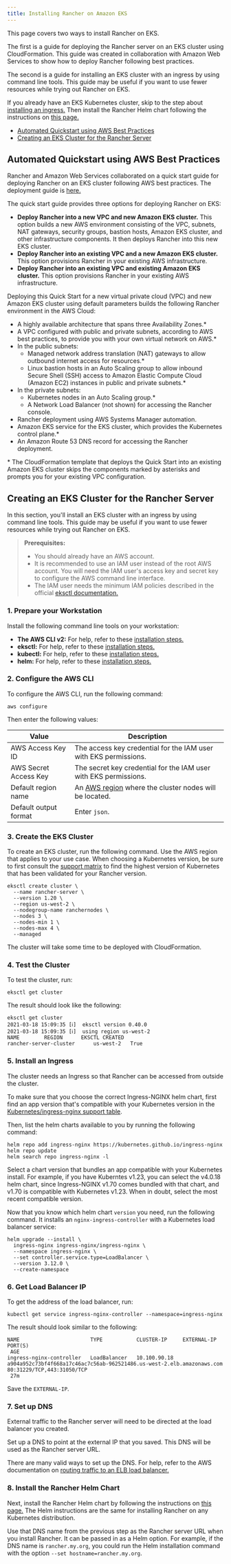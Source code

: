 ```yaml
---
title: Installing Rancher on Amazon EKS
---
```


This page covers two ways to install Rancher on EKS.

The first is a guide for deploying the Rancher server on an EKS cluster using CloudFormation. This guide was created in collaboration with Amazon Web Services to show how to deploy Rancher following best practices.

The second is a guide for installing an EKS cluster with an ingress by using command line tools. This guide may be useful if you want to use fewer resources while trying out Rancher on EKS.

If you already have an EKS Kubernetes cluster, skip to the step about [installing an ingress.](#5-install-an-ingress) Then install the Rancher Helm chart following the instructions on [this page.](../../../pages-for-subheaders/install-upgrade-on-a-kubernetes-cluster.md#install-the-rancher-helm-chart)

- [Automated Quickstart using AWS Best Practices](#automated-quickstart-using-aws-best-practices)
- [Creating an EKS Cluster for the Rancher Server](#creating-an-eks-cluster-for-the-rancher-server)

## Automated Quickstart using AWS Best Practices

Rancher and Amazon Web Services collaborated on a quick start guide for deploying Rancher on an EKS cluster following AWS best practices. The deployment guide is [here.](https://aws-quickstart.github.io/quickstart-eks-rancher/)

The quick start guide provides three options for deploying Rancher on EKS:

- **Deploy Rancher into a new VPC and new Amazon EKS cluster.** This option builds a new AWS environment consisting of the VPC, subnets, NAT gateways, security groups, bastion hosts, Amazon EKS cluster, and other infrastructure components. It then deploys Rancher into this new EKS cluster.
- **Deploy Rancher into an existing VPC and a new Amazon EKS cluster.** This option provisions Rancher in your existing AWS infrastructure.
- **Deploy Rancher into an existing VPC and existing Amazon EKS cluster.** This option provisions Rancher in your existing AWS infrastructure.

Deploying this Quick Start for a new virtual private cloud (VPC) and new Amazon EKS cluster using default parameters builds the following Rancher environment in the AWS Cloud:

- A highly available architecture that spans three Availability Zones.*
- A VPC configured with public and private subnets, according to AWS best practices, to provide you with your own virtual network on AWS.*
- In the public subnets:
  - Managed network address translation (NAT) gateways to allow outbound internet access for resources.*
  - Linux bastion hosts in an Auto Scaling group to allow inbound Secure Shell (SSH) access to Amazon Elastic Compute Cloud (Amazon EC2) instances in public and private subnets.*
- In the private subnets:
  - Kubernetes nodes in an Auto Scaling group.*
  - A Network Load Balancer (not shown) for accessing the Rancher console.
- Rancher deployment using AWS Systems Manager automation.
- Amazon EKS service for the EKS cluster, which provides the Kubernetes control plane.*
- An Amazon Route 53 DNS record for accessing the Rancher deployment.

\* The CloudFormation template that deploys the Quick Start into an existing Amazon EKS cluster skips the components marked by asterisks and prompts you for your existing VPC configuration.

## Creating an EKS Cluster for the Rancher Server

In this section, you'll install an EKS cluster with an ingress by using command line tools. This guide may be useful if you want to use fewer resources while trying out Rancher on EKS.

> **Prerequisites:**
>
> - You should already have an AWS account.
> - It is recommended to use an IAM user instead of the root AWS account. You will need the IAM user's access key and secret key to configure the AWS command line interface.
> - The IAM user needs the minimum IAM policies described in the official [eksctl documentation.](https://eksctl.io/usage/minimum-iam-policies/)

### 1. Prepare your Workstation

Install the following command line tools on your workstation:

- **The AWS CLI v2:** For help, refer to these [installation steps.](https://docs.aws.amazon.com/cli/latest/userguide/install-cliv2.html)
- **eksctl:** For help, refer to these [installation steps.](https://docs.aws.amazon.com/eks/latest/userguide/eksctl.html)
- **kubectl:** For help, refer to these [installation steps.](https://docs.aws.amazon.com/eks/latest/userguide/install-kubectl.html)
- **helm:** For help, refer to these [installation steps.](https://helm.sh/docs/intro/install/)

### 2. Configure the AWS CLI

To configure the AWS CLI, run the following command:

```
aws configure
```

Then enter the following values:

| Value | Description |
|-------|-------------|
| AWS Access Key ID | The access key credential for the IAM user with EKS permissions. |
| AWS Secret Access Key | The secret key credential for the IAM user with EKS permissions. |
| Default region name | An [AWS region](https://docs.aws.amazon.com/AmazonRDS/latest/UserGuide/Concepts.RegionsAndAvailabilityZones.html#Concepts.RegionsAndAvailabilityZones.Regions) where the cluster nodes will be located. |
| Default output format | Enter `json`. |

### 3. Create the EKS Cluster

To create an EKS cluster, run the following command. Use the AWS region that applies to your use case. When choosing a Kubernetes version, be sure to first consult the [support matrix](https://rancher.com/support-matrix/) to find the highest version of Kubernetes that has been validated for your Rancher version.

```
eksctl create cluster \
  --name rancher-server \
  --version 1.20 \
  --region us-west-2 \
  --nodegroup-name ranchernodes \
  --nodes 3 \
  --nodes-min 1 \
  --nodes-max 4 \
  --managed
```

The cluster will take some time to be deployed with CloudFormation.

### 4. Test the Cluster

To test the cluster, run:

```
eksctl get cluster
```

The result should look like the following:

```
eksctl get cluster
2021-03-18 15:09:35 [ℹ]  eksctl version 0.40.0
2021-03-18 15:09:35 [ℹ]  using region us-west-2
NAME		REGION		EKSCTL CREATED
rancher-server-cluster		us-west-2	True
```

### 5. Install an Ingress

The cluster needs an Ingress so that Rancher can be accessed from outside the cluster.

To make sure that you choose the correct Ingress-NGINX helm chart, first find an app version that's compatible with your Kubernetes version in the [Kubernetes/ingress-nginx support table](https://github.com/kubernetes/ingress-nginx#supported-versions-table). 

Then, list the helm charts available to you by running the following command:

```
helm repo add ingress-nginx https://kubernetes.github.io/ingress-nginx
helm repo update
helm search repo ingress-nginx -l
```

Select a chart version that bundles an app compatible with your Kubernetes install. For example, if you have Kuberntes v1.23, you can select the v4.0.18 helm chart, since Ingress-NGINX v1.70 comes bundled with that chart, and v1.70 is compatible with Kubernetes v1.23. When in doubt, select the most recent compatible version.

Now that you know which helm chart `version` you need, run the following command. It installs an `nginx-ingress-controller` with a Kubernetes load balancer service:

```
helm upgrade --install \
  ingress-nginx ingress-nginx/ingress-nginx \
  --namespace ingress-nginx \
  --set controller.service.type=LoadBalancer \
  --version 3.12.0 \
  --create-namespace
```

### 6. Get Load Balancer IP

To get the address of the load balancer, run:

```
kubectl get service ingress-nginx-controller --namespace=ingress-nginx
```

The result should look similar to the following:

```
NAME                       TYPE           CLUSTER-IP     EXTERNAL-IP                                                              PORT(S)
 AGE
ingress-nginx-controller   LoadBalancer   10.100.90.18   a904a952c73bf4f668a17c46ac7c56ab-962521486.us-west-2.elb.amazonaws.com   80:31229/TCP,443:31050/TCP
 27m
```

Save the `EXTERNAL-IP`.

### 7. Set up DNS

External traffic to the Rancher server will need to be directed at the load balancer you created.

Set up a DNS to point at the external IP that you saved. This DNS will be used as the Rancher server URL.

There are many valid ways to set up the DNS. For help, refer to the AWS documentation on [routing traffic to an ELB load balancer.](https://docs.aws.amazon.com/Route53/latest/DeveloperGuide/routing-to-elb-load-balancer.html)

### 8. Install the Rancher Helm Chart

Next, install the Rancher Helm chart by following the instructions on [this page.](../../../pages-for-subheaders/install-upgrade-on-a-kubernetes-cluster.md#install-the-rancher-helm-chart) The Helm instructions are the same for installing Rancher on any Kubernetes distribution.

Use that DNS name from the previous step as the Rancher server URL when you install Rancher. It can be passed in as a Helm option. For example, if the DNS name is `rancher.my.org`, you could run the Helm installation command with the option `--set hostname=rancher.my.org`.
